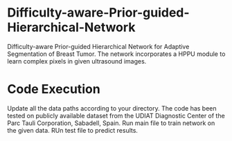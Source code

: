 # Difficulty-aware-Prior-guided-Hierarchical-Network
Difficulty-aware Prior-guided Hierarchical Network for Adaptive Segmentation of Breast Tumor.
The network incorporates a HPPU module to learn complex pixels in given ultrasound images.
# Code Execution
Update all the data paths according to your directory. The code has been tested on publicly available dataset from the UDIAT Diagnostic Center of the Parc Tauli Corporation, Sabadell, Spain.
Run main file to train network on the given data.
RUn test file to predict results.
